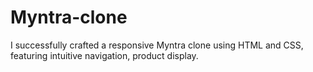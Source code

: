 # Myntra-clone
I successfully crafted a responsive Myntra clone using HTML and CSS, featuring intuitive navigation, product display.
